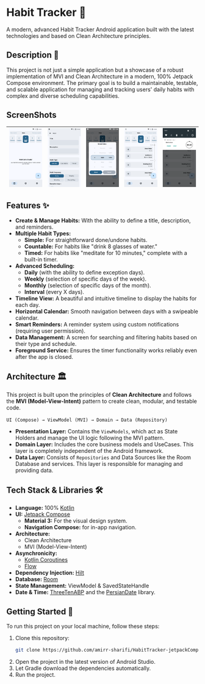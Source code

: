 # Habit Tracker 🎯

A modern, advanced Habit Tracker Android application built with the latest technologies and based on Clean Architecture principles.




## Description 📝

This project is not just a simple application but a showcase of a robust implementation of MVI and Clean Architecture in a modern, 100% Jetpack Compose environment. The primary goal is to build a maintainable, testable, and scalable application for managing and tracking users' daily habits with complex and diverse scheduling capabilities.

## ScreenShots

| ![shot1](Screenshots/sreenshot%20(1).png) | ![shot2](Screenshots/sreenshot%20(2).png) |![shot3](Screenshots/sreenshot%20(3).png) |![shot4](Screenshots/sreenshot%20(4).png) | ![shot5](Screenshots/sreenshot%20(5).png) |
|----------|:----------:|:--------:|:---------:|:---------:|


## Features ✨

* **Create & Manage Habits:** With the ability to define a title, description, and reminders.
* **Multiple Habit Types:**
    * **Simple:** For straightforward done/undone habits.
    * **Countable:** For habits like "drink 8 glasses of water."
    * **Timed:** For habits like "meditate for 10 minutes," complete with a built-in timer.
* **Advanced Scheduling:**
    * **Daily** (with the ability to define exception days).
    * **Weekly** (selection of specific days of the week).
    * **Monthly** (selection of specific days of the month).
    * **Interval** (every X days).
* **Timeline View:** A beautiful and intuitive timeline to display the habits for each day.
* **Horizontal Calendar:** Smooth navigation between days with a swipeable calendar.
* **Smart Reminders:** A reminder system using custom notifications (requiring user permission).
* **Data Management:** A screen for searching and filtering habits based on their type and schedule.
* **Foreground Service:** Ensures the timer functionality works reliably even after the app is closed.

## Architecture 🏛️

This project is built upon the principles of **Clean Architecture** and follows the **MVI (Model-View-Intent)** pattern to create clean, modular, and testable code.

`UI (Compose) → ViewModel (MVI) → Domain → Data (Repository)`




* **Presentation Layer:** Contains the `ViewModels`, which act as State Holders and manage the UI logic following the MVI pattern.
* **Domain Layer:** Includes the core business models and UseCases. This layer is completely independent of the Android framework.
* **Data Layer:** Consists of `Repositories` and Data Sources like the Room Database and services. This layer is responsible for managing and providing data.

## Tech Stack & Libraries 🛠️

* **Language:** 100% [Kotlin](https://kotlinlang.org/)
* **UI:** [Jetpack Compose](https://developer.android.com/jetpack/compose)
    * **Material 3:** For the visual design system.
    * **Navigation Compose:** for in-app navigation.
* **Architecture:**
    * Clean Architecture
    * MVI (Model-View-Intent)
* **Asynchronicity:**
    * [Kotlin Coroutines](https://kotlinlang.org/docs/coroutines-overview.html)
    * [Flow](https://kotlinlang.org/docs/flow.html)
* **Dependency Injection:** [Hilt](https://developer.android.com/training/dependency-injection/hilt-android)
* **Database:** [Room](https://developer.android.com/training/data-storage/room)
* **State Management:** ViewModel & SavedStateHandle
* **Date & Time:** [ThreeTenABP](https://github.com/JakeWharton/ThreeTenABP)  and the [PersianDate](https://github.com/samanzamani/PersianDate) library.

## Getting Started 🚀

To run this project on your local machine, follow these steps:

1.  Clone this repository:
    ```bash
    git clone https://github.com/amirr-sharifi/HabitTracker-jetpackCompose.git
    ```
2.  Open the project in the latest version of Android Studio.
3.  Let Gradle download the dependencies automatically.
4.  Run the project.

